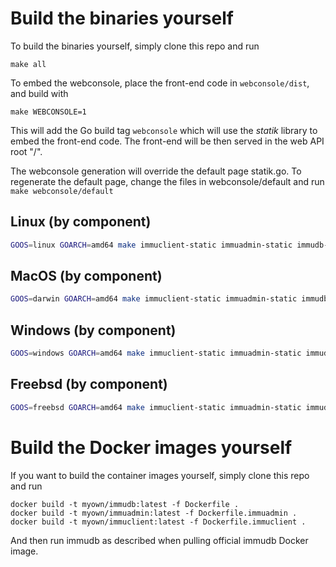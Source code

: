 # Build the binaries yourself

To build the binaries yourself, simply clone this repo and run

```
make all
```

To embed the webconsole, place the front-end code in `webconsole/dist`, and build with

```
make WEBCONSOLE=1
```

This will add the Go build tag `webconsole` which will use the *statik* library to embed the
front-end code. The front-end will be then served in the web API root "/".

The webconsole generation will override the default page statik.go. To regenerate the default page, change the files in webconsole/default and run `make webconsole/default`

## Linux (by component)

```bash
GOOS=linux GOARCH=amd64 make immuclient-static immuadmin-static immudb-static
```

## MacOS (by component)

```bash
GOOS=darwin GOARCH=amd64 make immuclient-static immuadmin-static immudb-static
```

## Windows (by component)

```bash
GOOS=windows GOARCH=amd64 make immuclient-static immuadmin-static immudb-static
```

## Freebsd (by component)

```bash
GOOS=freebsd GOARCH=amd64 make immuclient-static immuadmin-static immudb-static
```
# Build the Docker images yourself

If you want to build the container images yourself, simply clone this repo and run

```
docker build -t myown/immudb:latest -f Dockerfile .
docker build -t myown/immuadmin:latest -f Dockerfile.immuadmin .
docker build -t myown/immuclient:latest -f Dockerfile.immuclient .
```
And then run immudb as described when pulling official immudb Docker image.
